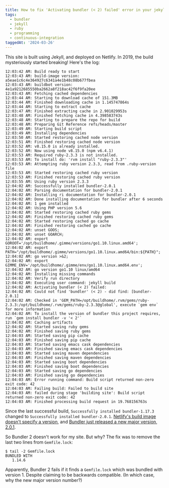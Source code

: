 ```yaml
---
title: How to fix 'Activating bundler (< 2) failed' error in your jekyll build
tags:
  - bundler
  - jekyll
  - ruby
  - programming
  - continuous-integration
taggedAt: '2024-03-26'
---
```


This site is built using Jekyll,
and deployed on Netlify.
In 2019, the build mysteriously started breaking!
Here's the log:

```
12:03:42 AM: Build ready to start
12:03:43 AM: build-image version: a5eae1c6c4e364927c6341a4e1b48c08b677fbea
12:03:43 AM: buildbot version: 4e1a9212685550ba2662a8f218ac42f6f9fa20ee
12:03:43 AM: Fetching cached dependencies
12:03:44 AM: Starting to download cache of 151.3MB
12:03:44 AM: Finished downloading cache in 1.145747864s
12:03:44 AM: Starting to extract cache
12:03:47 AM: Finished extracting cache in 2.901029953s
12:03:48 AM: Finished fetching cache in 4.398583743s
12:03:48 AM: Starting to prepare the repo for build
12:03:48 AM: Preparing Git Reference refs/heads/master
12:03:49 AM: Starting build script
12:03:49 AM: Installing dependencies
12:03:50 AM: Started restoring cached node version
12:03:51 AM: Finished restoring cached node version
12:03:52 AM: v8.15.0 is already installed.
12:03:52 AM: Now using node v8.15.0 (npm v6.4.1)
12:03:53 AM: Required ruby-2.3.3 is not installed.
12:03:53 AM: To install do: 'rvm install "ruby-2.3.3"'
12:03:53 AM: Attempting ruby version 2.3.3, read from .ruby-version file
12:03:53 AM: Started restoring cached ruby version
12:03:53 AM: Finished restoring cached ruby version
12:03:55 AM: Using ruby version 2.3.3
12:04:02 AM: Successfully installed bundler-2.0.1
12:04:02 AM: Parsing documentation for bundler-2.0.1
12:04:02 AM: Installing ri documentation for bundler-2.0.1
12:04:02 AM: Done installing documentation for bundler after 6 seconds
12:04:02 AM: 1 gem installed
12:04:02 AM: Using PHP version 5.6
12:04:02 AM: Started restoring cached ruby gems
12:04:02 AM: Finished restoring cached ruby gems
12:04:02 AM: Started restoring cached go cache
12:04:02 AM: Finished restoring cached go cache
12:04:02 AM: unset GOOS;
12:04:02 AM: unset GOARCH;
12:04:02 AM: export GOROOT='/opt/buildhome/.gimme/versions/go1.10.linux.amd64';
12:04:02 AM: export PATH="/opt/buildhome/.gimme/versions/go1.10.linux.amd64/bin:${PATH}";
12:04:02 AM: go version >&2;
12:04:02 AM: export GIMME_ENV='/opt/buildhome/.gimme/env/go1.10.linux.amd64.env';
12:04:02 AM: go version go1.10 linux/amd64
12:04:02 AM: Installing missing commands
12:04:02 AM: Verify run directory
12:04:02 AM: Executing user command: jekyll build
12:04:02 AM: Activating bundler (< 2) failed:
12:04:02 AM: Could not find 'bundler' (< 2) - did find: [bundler-2.0.1]
12:04:02 AM: Checked in 'GEM_PATH=/opt/buildhome/.rvm/gems/ruby-2.3.3:/opt/buildhome/.rvm/gems/ruby-2.3.3@global', execute `gem env` for more information
12:04:02 AM: To install the version of bundler this project requires, run `gem install bundler -v '< 2'`
12:04:02 AM: Caching artifacts
12:04:02 AM: Started saving ruby gems
12:04:02 AM: Finished saving ruby gems
12:04:03 AM: Started saving pip cache
12:04:03 AM: Finished saving pip cache
12:04:03 AM: Started saving emacs cask dependencies
12:04:03 AM: Finished saving emacs cask dependencies
12:04:03 AM: Started saving maven dependencies
12:04:03 AM: Finished saving maven dependencies
12:04:03 AM: Started saving boot dependencies
12:04:03 AM: Finished saving boot dependencies
12:04:03 AM: Started saving go dependencies
12:04:03 AM: Finished saving go dependencies
12:04:03 AM: Error running command: Build script returned non-zero exit code: 42
12:04:03 AM: Failing build: Failed to build site
12:04:03 AM: failed during stage 'building site': Build script returned non-zero exit code: 42
12:04:03 AM: Finished processing build request in 19.768156763s
```

Since the last successful build,
`Successfully installed bundler-1.17.3`
changed to `Successfully installed bundler-2.0.1`.
[Netlify's build image doesn't specify a version](https://github.com/netlify/build-image/blob/84aca9ba39e0ee86ba194760fbfc51a808f62543/Dockerfile#L240-L242),
and [Bundler just released a new major version, 2.0.1](https://rubygems.org/gems/bundler/versions/2.0.1).

So Bundler 2 doesn't work for my site.
But why?
The fix was to remove the last two lines from `Gemfile.lock`:

```
$ tail -2 Gemfile.lock
BUNDLED WITH
   1.14.6
```

Apparently, Bundler 2 fails if it finds a `Gemfile.lock` which was bundled with version 1.
Despite claiming to be backwards compatible.
(In which case, why the new major version number?)

